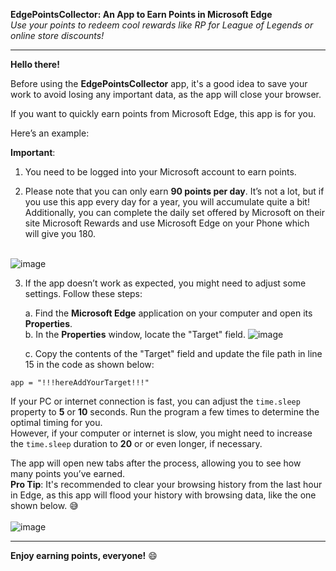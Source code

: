 **EdgePointsCollector: An App to Earn Points in Microsoft Edge**  
_Use your points to redeem cool rewards like RP for League of Legends or online store discounts!_

---

**Hello there!**

Before using the **EdgePointsCollector** app, it's a good idea to save your work to avoid losing any important data, as the app will close your browser.

If you want to quickly earn points from Microsoft Edge, this app is for you.

Here’s an example:  

**Important**:

1. You need to be logged into your Microsoft account to earn points.

2. Please note that you can only earn **90 points per day**. It’s not a lot, but if you use this app every day for a year, you will accumulate quite a bit! Additionally, you can complete the daily set offered by Microsoft on their site <a target="https://rewards.bing.com/" target="_blank">Microsoft Rewards</a> and use Microsoft Edge on your Phone which will give you 180. <br> <br>

![image](https://github.com/user-attachments/assets/167e8048-bbda-486d-9ea5-5fad1136dcfc)

3. If the app doesn’t work as expected, you might need to adjust some settings. Follow these steps:

   a. Find the **Microsoft Edge** application on your computer and open its **Properties**.  
   b. In the **Properties** window, locate the "Target" field.
   ![image](https://github.com/user-attachments/assets/abd3d3d3-b835-4cbc-a70f-3177c0439fb9)

   c. Copy the contents of the "Target" field and update the file path in line 15 in the code as shown below:

```app = "!!!hereAddYourTarget!!!"```


If your PC or internet connection is fast, you can adjust the `time.sleep` property to **5** or **10** seconds. Run the program a few times to determine the optimal timing for you.  
However, if your computer or internet is slow, you might need to increase the `time.sleep` duration to **20** or or even longer, if necessary.

The app will open new tabs after the process, allowing you to see how many points you’ve earned.  
**Pro Tip**: It's recommended to clear your browsing history from the last hour in Edge, as this app will flood your history with browsing data, like the one shown below. 😅 <br> <br>
![image](https://github.com/user-attachments/assets/bcb91152-18de-4aed-896a-5a1ae6fb91a2)


---

**Enjoy earning points, everyone!** 😄
